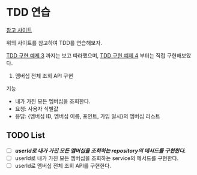 # TDD 연습

[참고 사이트](https://mangkyu.tistory.com/182)

위의 사이트를 참고하여 TDD를 연습해보자.

[TDD 구현 예제 3](https://mangkyu.tistory.com/184)
까지는 보고 따라했으며,
[TDD 구현 예제 4](https://mangkyu.tistory.com/185) 부터는 직접 구현해보았다.

1. 멤버십 전체 조회 API 구현

기능

- 내가 가진 모든 멤버십을 조회한다.
- 요청: 사용자 식별값
- 응답: {멤버십 ID, 멤버십 이름, 포인트, 가입 일시}의 멤버십 리스트

## TODO List

- [ ] **_userId로 내가 가진 모든 멤버십을 조회하는 repository의 메서드를 구현한다._**
- [ ] userId로 내가 가진 모든 멤버십을 조회하는 service의 메서드를 구현한다.
- [ ] userId로 멤버십 전체 조회 API를 구현한다.